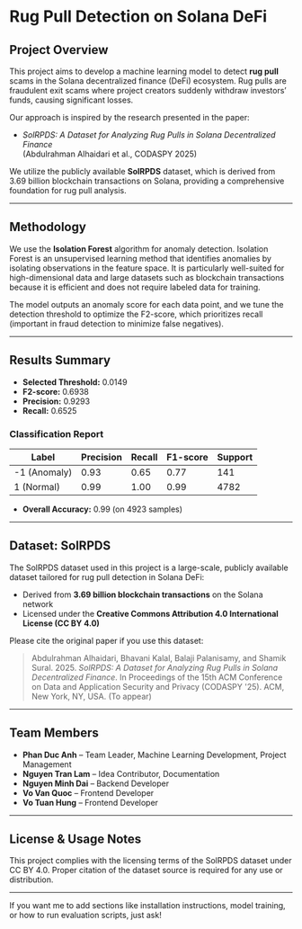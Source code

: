 # Rug Pull Detection on Solana DeFi

## Project Overview

This project aims to develop a machine learning model to detect **rug pull** scams in the Solana decentralized finance (DeFi) ecosystem. Rug pulls are fraudulent exit scams where project creators suddenly withdraw investors’ funds, causing significant losses.

Our approach is inspired by the research presented in the paper:

- *SolRPDS: A Dataset for Analyzing Rug Pulls in Solana Decentralized Finance*  
  (Abdulrahman Alhaidari et al., CODASPY 2025)

We utilize the publicly available **SolRPDS** dataset, which is derived from 3.69 billion blockchain transactions on Solana, providing a comprehensive foundation for rug pull analysis.

---

## Methodology

We use the **Isolation Forest** algorithm for anomaly detection. Isolation Forest is an unsupervised learning method that identifies anomalies by isolating observations in the feature space. It is particularly well-suited for high-dimensional data and large datasets such as blockchain transactions because it is efficient and does not require labeled data for training.

The model outputs an anomaly score for each data point, and we tune the detection threshold to optimize the F2-score, which prioritizes recall (important in fraud detection to minimize false negatives).

---

## Results Summary

- **Selected Threshold:** 0.0149  
- **F2-score:** 0.6938  
- **Precision:** 0.9293  
- **Recall:** 0.6525  

### Classification Report

| Label          | Precision | Recall | F1-score | Support |
|----------------|-----------|--------|----------|---------|
| -1 (Anomaly)   | 0.93      | 0.65   | 0.77     | 141     |
| 1 (Normal)     | 0.99      | 1.00   | 0.99     | 4782    |

- **Overall Accuracy:** 0.99 (on 4923 samples)

---

## Dataset: SolRPDS

The SolRPDS dataset used in this project is a large-scale, publicly available dataset tailored for rug pull detection in Solana DeFi:

- Derived from **3.69 billion blockchain transactions** on the Solana network  
- Licensed under the **Creative Commons Attribution 4.0 International License (CC BY 4.0)**

Please cite the original paper if you use this dataset:

> Abdulrahman Alhaidari, Bhavani Kalal, Balaji Palanisamy, and Shamik Sural. 2025. *SolRPDS: A Dataset for Analyzing Rug Pulls in Solana Decentralized Finance*. In Proceedings of the 15th ACM Conference on Data and Application Security and Privacy (CODASPY '25). ACM, New York, NY, USA. (To appear)

---

## Team Members

- **Phan Duc Anh** – Team Leader, Machine Learning Development, Project Management  
- **Nguyen Tran Lam** – Idea Contributor, Documentation  
- **Nguyen Minh Dai** – Backend Developer  
- **Vo Van Quoc** – Frontend Developer  
- **Vo Tuan Hung** – Frontend Developer  

---

## License & Usage Notes

This project complies with the licensing terms of the SolRPDS dataset under CC BY 4.0. Proper citation of the dataset source is required for any use or distribution.

---

If you want me to add sections like installation instructions, model training, or how to run evaluation scripts, just ask!
